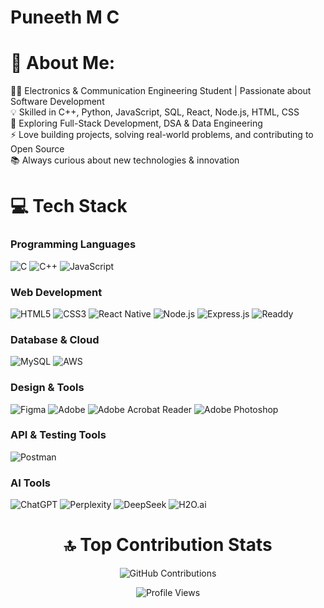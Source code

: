 <p align="center">
  <h1> <b>Puneeth M C</b> </h1>
</p>


# 💫 About Me:
👨‍💻 Electronics & Communication Engineering Student | Passionate about Software Development<br>💡 Skilled in C++, Python, JavaScript, SQL, React, Node.js, HTML, CSS<br>🌱 Exploring Full-Stack Development, DSA & Data Engineering<br>⚡ Love building projects, solving real-world problems, and contributing to Open Source<br>📚 Always curious about new technologies & innovation


# 💻 Tech Stack

### Programming Languages
![C](https://img.shields.io/badge/C-%2300599C.svg?style=for-the-badge&logo=c&logoColor=white) 
![C++](https://img.shields.io/badge/C++-%2300599C.svg?style=for-the-badge&logo=c%2B%2B&logoColor=white) 
![JavaScript](https://img.shields.io/badge/JavaScript-%23323330.svg?style=for-the-badge&logo=javascript&logoColor=%23F7DF1E)

### Web Development
![HTML5](https://img.shields.io/badge/HTML5-%23E34F26.svg?style=for-the-badge&logo=html5&logoColor=white) 
![CSS3](https://img.shields.io/badge/CSS3-%231572B6.svg?style=for-the-badge&logo=css3&logoColor=white) 
![React Native](https://img.shields.io/badge/React_Native-%2320232a.svg?style=for-the-badge&logo=react&logoColor=%2361DAFB) 
![Node.js](https://img.shields.io/badge/Node.js-6DA55F?style=for-the-badge&logo=node.js&logoColor=white) 
![Express.js](https://img.shields.io/badge/Express.js-%23404d59.svg?style=for-the-badge&logo=express&logoColor=%2361DAFB) 
![Readdy](https://img.shields.io/badge/Readdy-%23FF5733.svg?style=for-the-badge) <!-- website framework -->

### Database & Cloud
![MySQL](https://img.shields.io/badge/MySQL-4479A1.svg?style=for-the-badge&logo=mysql&logoColor=white) 
![AWS](https://img.shields.io/badge/AWS-%23FF9900.svg?style=for-the-badge&logo=amazon-aws&logoColor=white)

### Design & Tools
![Figma](https://img.shields.io/badge/Figma-%23F24E1E.svg?style=for-the-badge&logo=figma&logoColor=white) 
![Adobe](https://img.shields.io/badge/Adobe-%23FF0000.svg?style=for-the-badge&logo=adobe&logoColor=white) 
![Adobe Acrobat Reader](https://img.shields.io/badge/Adobe_Acrobat_Reader-EC1C24.svg?style=for-the-badge&logo=Adobe%20Acrobat%20Reader&logoColor=white) 
![Adobe Photoshop](https://img.shields.io/badge/Adobe_Photoshop-%2331A8FF.svg?style=for-the-badge&logo=adobe%20photoshop&logoColor=white)

### API & Testing Tools
![Postman](https://img.shields.io/badge/Postman-%23FF6C37.svg?style=for-the-badge&logo=postman&logoColor=white)

### AI Tools
![ChatGPT](https://img.shields.io/badge/ChatGPT-%2300C36C.svg?style=for-the-badge) 
![Perplexity](https://img.shields.io/badge/Perplexity-%233399FF.svg?style=for-the-badge) 
![DeepSeek](https://img.shields.io/badge/DeepSeek-%23FF33AA.svg?style=for-the-badge) 
![H2O.ai](https://img.shields.io/badge/H2O.ai-%2300BFFF.svg?style=for-the-badge)




<div align="center">

# 🔝 **Top Contribution Stats**

![GitHub Contributions](https://github-contributor-stats.vercel.app/api?username=puneethmc910-cloud&limit=5&theme=shadow_blue&combine_all_yearly_contributions=true&show_icons=true&count_private=true&include_all_commits=true&custom_title=🚀%20My%20GitHub%20Contributions&title_color=00ff88&text_color=ffffff&icon_color=00ff88&bg_color=0d1117,161b22,0d1117&border_radius=15&border_color=30363d)

</div>

<div align="center">

<img src="https://komarev.com/ghpvc/?username=puneethmc910-cloud&color=blueviolet&style=flat-square" alt="Profile Views">

</div>

<!-- Proudly created with GPRM ( https://gprm.itsvg.in ) -->
